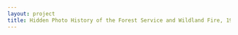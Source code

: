 ```yaml
--- 
layout: project 
title: Hidden Photo History of the Forest Service and Wildland Fire, 1910-2010
---
```



